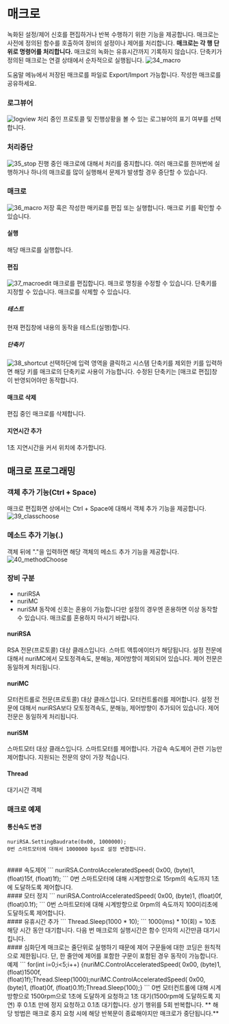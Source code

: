 # 매크로
녹화된 설정/제어 신호를 편집하거나 반복 수행하기 위한 기능을 제공합니다.
매크로는 사전에 정의된 함수를 호출하여 장비의 설정이나 제어를 처리합니다.
**매크로는 각 행 단위로 명령어를 처리합니다.**
매크로의 녹화는 유휴시간까지 기록하지 않습니다. 
단축키가 정의된 매크로는 연결 상태에서 순차적으로 실행됩니다.
![34_macro](./Images/34_macro.png)

도움말 메뉴에서 저장된 매크로를 파일로 Export/Import 가능합니다.
작성한 매크로를 공유하세요.

### 로그뷰어
![logview](./Images/13_Logview.png)
처리 중인 프로토콜 및 진행상황을 볼 수 있는 로그뷰어의 표기 여부를 선택합니다.
<br>
### 처리중단
![35_stop](./Images/35_stop.png)
진행 중인 매크로에 대해서 처리를 중지합니다.
여러 매크로를 한꺼번에 실행하거나 하나의 매크로를 많이 실행해서 문제가 발생할 경우 중단할 수 있습니다.
<br>
### 매크로
![36_macro](./Images/36_macro.png)
저장 혹은 작성한 매키로를 편집 또는 실행합니다.
매크로 키를 확인할 수 있습니다.

#### 실행
해당 매크로를 실행합니다.
<br>
#### 편집
![37_macroedit](./Images/37_macroedit.png)
매크로를 편집합니다.
매크로 명칭을 수정할 수 있습니다.
단축키를 지정할 수 있습니다.
매크로를 삭제할 수 있습니다.
<br>
##### 테스트
현재 편집창에 내용의 동작을 테스트(실행)합니다.
<br>
##### 단축키
![38_shortcut](./Images/38_shortcut.png)
선택하단에 입력 영역을 클릭하고 시스템 단축키를 제외한 키를 입력하면 해당 키를 매크로의 단축키로 사용이 가능합니다.
수정된 단축키는 [매크로 편집]창이 반영되어야만 동작합니다.
<br>
#### 매크로 삭제
편집 중인 매크로를 삭제합니다.
<br>
#### 지연시간 추가
1초 지연시간을 커서 위치에 추가합니다.

## 매크로 프로그래밍

### 객체 추가 기능(Ctrl + Space)
매크로 편집화면 상에서는 Ctrl + Space에 대해서 객체 추가 기능을 제공합니다.
![39_classchoose](./Images/39_classchoose.png)

### 메소드 추가 기능(.)
객체 뒤에 "."을 입력하면 해당 객체의 메소드 추가 기능을 제공합니다.
![40_methodChoose](./Images/40_methodChoose.png)

### 장비 구분
* nuriRSA
* nuriMC
* nuriSM
동작에 신호는 혼용이 가능합니다만 설정의 경우엔 혼용하면 이상 동작할 수 있습니다.
매크로를 혼용하지 마시기 바랍니다.

#### nuriRSA
RSA 전문(프로토콜) 대상 클래스입니다.
스마트 액튜에이터가 해당됩니다.
설정 전문에 대해서 nuriMC에서 모토정격속도, 분해능, 제어방향이 제외되어 있습니다.
제어 전문은 동일하게 처리됩니다.

#### nuriMC
모터컨트롤로 전문(프로토콜) 대상 클래스입니다.
모터컨트롤러를 제어합니다.
설정 전문에 대해서 nuriRSA보다 모토정격속도, 분해능, 제어방향이 추가되어 있습니다.
제어 전문은 동일하게 처리됩니다.

#### nuriSM
스마트모터 대상 클래스입니다.
스마트모터를 제어합니다.
가감속 속도제어 관련 기능만 제어합니다.
지원되는 전문의 양이 가장 적습니다.

#### Thread
대기시간 객체

### 매크로 예제
#### 통신속도 변경
```
nuriRSA.SettingBaudrate(0x00, 1000000);
0번 스마트모터에 대해서 1000000 bps로 설정 변경합니다.
```
<br>
#### 속도제어
```
nuriRSA.ControlAcceleratedSpeed( 0x00, (byte)1, (float)15f, (float)1f);
```
0번 스마트모터에 대해 시계방향으로 15rpm의 속도까지 1초에 도달하도록 제어합니다.
<br>
#### 모터 정지
```
nuriRSA.ControlAcceleratedSpeed( 0x00, (byte)1, (float)0f, (float)0.1f);
```
0번 스마트모터에 대해 시계방향으로 0rpm의 속도까지 100미리초에 도달하도록 제어합니다.
<br>
#### 유휴시간 추가
```
Thread.Sleep(1000 * 10);
```
1000(ms) * 10(회) = 10초
해당 시간 동안 대기합니다.
다음 번 매크로의 실행시간은 함수 인자의 시간만큼 대기시킵니다.
<br>
#### 심화단계
매크로는 줄단위로 실행하기 때문에 제어 구문들에 대한 코딩은 원칙적으로 제한됩니다.
단, 한 줄안에 제어를 포함한 구문이 포함된 경우 동작이 가능합니다.
예제
```
for(int i=0;i<5;i++) {nuriMC.ControlAcceleratedSpeed( 0x00, (byte)1, (float)1500f, (float)1f);Thread.Sleep(1000);nuriMC.ControlAcceleratedSpeed( 0x00, (byte)1, (float)0f, (float)0.1f);Thread.Sleep(100);}
```
0번 모터컨트롤에 대해 시계방향으로 1500rpm으로 1초에 도달하게 요청하고 1초 대기(1500rpm에 도달하도록 지연) 후 0.1초 만에 정지 요청하고 0.1초 대기합니다.
상기 행위를 5회 반복합니다.
** 해당 방법은 매크로 중지 요청 시에 해당 반복문이 종료해야지만 매크로가 중단됩니다.**
